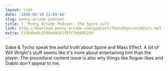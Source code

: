 ```yaml
---
layout: link
date: '2008-02-19 21:09:40'
slug: penny-arcade-podcast
title: ! 'Penny Arcade Podcast: The Spore Cult'
link: http://download.penny-arcade.com/podcast/The%20Spore%20Cult.mp3
extra: f336dbe8c3f99ad4101f6ff7b5695293
---
```


Gabe & Tycho speak the awful truth about Spore and Mass Effect. A lot of Will Wright's stuff seems like it's more about entertaining him than the player. The procedural content issue is also why things like Rogue-likes and Diablo don't appeal to me.